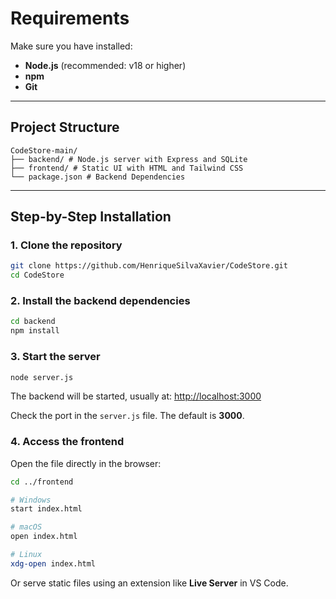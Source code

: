 # Requirements

Make sure you have installed:

- **Node.js** (recommended: v18 or higher)
- **npm**
- **Git**

---

## Project Structure

```
CodeStore-main/
├── backend/ # Node.js server with Express and SQLite
├── frontend/ # Static UI with HTML and Tailwind CSS
└── package.json # Backend Dependencies
```

---

## Step-by-Step Installation

### 1. Clone the repository

```bash
git clone https://github.com/HenriqueSilvaXavier/CodeStore.git
cd CodeStore
```

### 2. Install the backend dependencies

```bash
cd backend
npm install
```

### 3. Start the server

```bash
node server.js
```

The backend will be started, usually at:
[http://localhost:3000](http://localhost:3000)

Check the port in the `server.js` file. The default is **3000**.

### 4. Access the frontend

Open the file directly in the browser:

```bash
cd ../frontend

# Windows
start index.html

# macOS
open index.html

# Linux
xdg-open index.html
```

Or serve static files using an extension like **Live Server** in VS Code.
